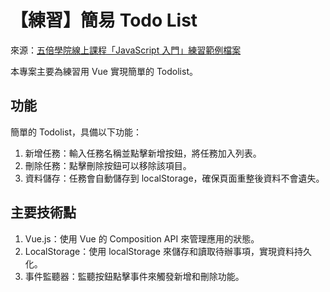 # 【練習】簡易 Todo List 
來源：[五倍學院線上課程「JavaScript 入門」練習範例檔案](https://github.com/5xTraining/JS101)

本專案主要為練習用 Vue 實現簡單的 Todolist。

## 功能
簡單的 Todolist，具備以下功能：
1. 新增任務：輸入任務名稱並點擊新增按鈕，將任務加入列表。
2. 刪除任務：點擊刪除按鈕可以移除該項目。
3. 資料儲存：任務會自動儲存到 localStorage，確保頁面重整後資料不會遺失。 

## 主要技術點
1. Vue.js：使用 Vue 的 Composition API 來管理應用的狀態。
2. LocalStorage：使用 localStorage 來儲存和讀取待辦事項，實現資料持久化。
3. 事件監聽器：監聽按鈕點擊事件來觸發新增和刪除功能。 
